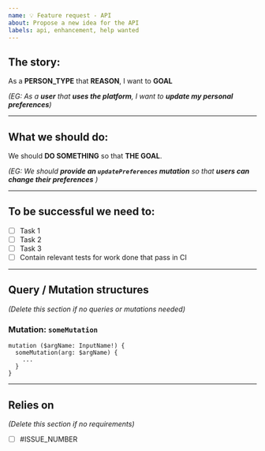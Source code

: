 ```yaml
---
name: 💡 Feature request - API
about: Propose a new idea for the API
labels: api, enhancement, help wanted
---
```


## The story:
As a **PERSON_TYPE** that **REASON**, I want to **GOAL**

_(EG: As a **user** that **uses the platform**, I want to **update my personal preferences**)_

---

## What we should do:
We should **DO SOMETHING** so that **THE GOAL**.

_(EG: We should **provide an `updatePreferences` mutation** so that **users can change their preferences** )_

---

## To be successful we need to:
- [ ] Task 1
- [ ] Task 2
- [ ] Task 3
- [ ] Contain relevant tests for work done that pass in CI

---

## Query / Mutation structures
_(Delete this section if no queries or mutations needed)_

### Mutation: `someMutation`
```gql
mutation ($argName: InputName!) {
  someMutation(arg: $argName) {
    ...
  }
}
```

---


## Relies on
_(Delete this section if no requirements)_
- [ ] #ISSUE_NUMBER
